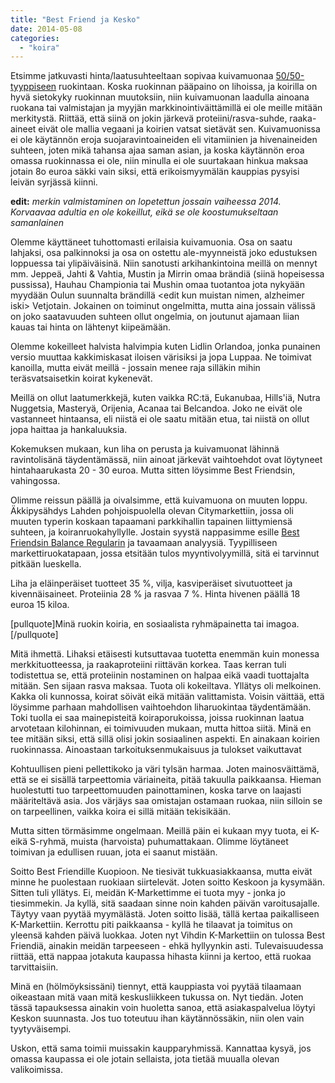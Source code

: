 ```yaml
---
title: "Best Friend ja Kesko"
date: 2014-05-08
categories: 
  - "koira"
---
```


Etsimme jatkuvasti hinta/laatusuhteeltaan sopivaa kuivamuonaa [50/50-tyyppiseen](https://www.katiska.eu/ruokinta/raakaruokinta/rarf-omat-tunnusluvut/ "RARF – omat tunnusluvut") ruokintaan. Koska ruokinnan pääpaino on lihoissa, ja koirilla on hyvä sietokyky ruokinnan muutoksiin, niin kuivamuonan laadulla ainoana ruokana tai valmistajan ja myyjän markkinointiväittämillä ei ole meille mitään merkitystä. Riittää, että siinä on jokin järkevä proteiini/rasva-suhde, raaka-aineet eivät ole mallia vegaani ja koirien vatsat sietävät sen. Kuivamuonissa ei ole käytännön eroja suojaravintoaineiden eli vitamiinien ja hivenaineiden suhteen, joten mikä tahansa ajaa saman asian, ja koska käytännön eroa omassa ruokinnassa ei ole, niin minulla ei ole suurtakaan hinkua maksaa jotain 8o euroa säkki vain siksi, että erikoismyymälän kauppias pysyisi leivän syrjässä kiinni.

<!--more-->

**edit:** _merkin valmistaminen on lopetettun jossain vaiheessa 2014. 
Korvaavaa adultia en ole kokeillut, eikä se ole koostumukseltaan samanlainen_

Olemme käyttäneet tuhottomasti erilaisia kuivamuonia. Osa on saatu lahjaksi, osa palkinnoksi ja osa on ostettu ale-myynneistä joko edustuksen loppuessa tai ylipäiväisinä. Niin sanotusti arkihankintoina meillä on mennyt mm. Jeppeä, Jahti & Vahtia, Mustin ja Mirrin omaa brändiä (siinä hopeisessa pussissa), Hauhau Championia tai Mushin omaa tuotantoa jota nykyään myydään Oulun suunnalta brändillä <edit kun muistan nimen, alzheimer iski> Vetjotain. Jokainen on toiminut ongelmitta, mutta aina jossain välissä on joko saatavuuden suhteen ollut ongelmia, on joutunut ajamaan liian kauas tai hinta on lähtenyt kiipeämään.

Olemme kokeilleet halvista halvimpia kuten Lidlin Orlandoa, jonka punainen versio muuttaa kakkimiskasat iloisen värisiksi ja jopa Luppaa. Ne toimivat kanoilla, mutta eivät meillä - jossain menee raja silläkin mihin teräsvatsaisetkin koirat kykenevät.

Meillä on ollut laatumerkkejä, kuten vaikka RC:tä, Eukanubaa, Hills'iä, Nutra Nuggetsia, Masteryä, Orijenia, Acanaa tai Belcandoa. Joko ne eivät ole vastanneet hintaansa, eli niistä ei ole saatu mitään etua, tai niistä on ollut jopa haittaa ja hankaluuksia.

Kokemuksen mukaan, kun liha on perusta ja kuivamuonat lähinnä ravintolisänä täydentämässä, niin ainoat järkevät vaihtoehdot ovat löytyneet hintahaarukasta 20 - 30 euroa. Mutta sitten löysimme Best Friendsin, vahingossa.

Olimme reissun päällä ja oivalsimme, että kuivamuona on muuten loppu. Äkkipysähdys Lahden pohjoispuolella olevan Citymarkettiin, jossa oli muuten typerin koskaan tapaamani parkkihallin tapainen liittymiensä suhteen, ja koiranruokahyllylle. Jostain syystä nappasimme esille [Best Friendsin Balance Regularin](http://www.bfbalance.fi/regular.php) ja tavaamaan analyysiä. Tyypilliseen markettiruokatapaan, jossa etsitään tulos myyntivolyymillä, sitä ei tarvinnut pitkään lueskella.

Liha ja eläinperäiset tuotteet 35 %, vilja, kasviperäiset sivutuotteet ja kivennäisaineet. Proteiinia 28 % ja rasvaa 7 %. Hinta hivenen päällä 18 euroa 15 kiloa.

\[pullquote\]Minä ruokin koiria, en sosiaalista ryhmäpainetta tai imagoa.\[/pullquote\]

Mitä ihmettä. Lihaksi etäisesti kutsuttavaa tuotetta enemmän kuin monessa merkkituotteessa, ja raakaproteiini riittävän korkea. Taas kerran tuli todistettua se, että proteiinin nostaminen on halpaa eikä vaadi tuottajalta mitään. Sen sijaan rasva maksaa. Tuota oli kokeiltava. Yllätys oli melkoinen. Kakka oli kunnossa, koirat söivät eikä mitään valittamista. Voisin väittää, että löysimme parhaan mahdollisen vaihtoehdon liharuokintaa täydentämään. Toki tuolla ei saa mainepisteitä koiraporukoissa, joissa ruokinnan laatua arvotetaan kilohinnan, ei toimivuuden mukaan, mutta hittoa siitä. Minä en tee mitään siksi, että sillä olisi jokin sosiaalinen aspekti. En ainakaan koirien ruokinnassa. Ainoastaan tarkoituksenmukaisuus ja tulokset vaikuttavat

Kohtuullisen pieni pellettikoko ja väri tylsän harmaa. Joten mainosväittämä, että se ei sisällä tarpeettomia väriaineita, pitää takuulla paikkaansa. Hieman huolestutti tuo tarpeettomuuden painottaminen, koska tarve on laajasti määriteltävä asia. Jos värjäys saa omistajan ostamaan ruokaa, niin silloin se on tarpeellinen, vaikka koira ei sillä mitään tekisikään.

Mutta sitten törmäsimme ongelmaan. Meillä päin ei kukaan myy tuota, ei K- eikä S-ryhmä, muista (harvoista) puhumattakaan. Olimme löytäneet toimivan ja edullisen ruuan, jota ei saanut mistään.

Soitto Best Friendille Kuopioon. Ne tiesivät tukkuasiakkaansa, mutta eivät minne he puolestaan ruokiaan siirtelevät. Joten soitto Keskoon ja kysymään. Sitten tuli yllätys. Ei, meidän K-Markettimme ei tuota myy - jonka jo tiesimmekin. Ja kyllä, sitä saadaan sinne noin kahden päivän varoitusajalle. Täytyy vaan pyytää myymälästä. Joten soitto lisää, tällä kertaa paikalliseen K-Markettiin. Kerrottu piti paikkaansa - kyllä he tilaavat ja toimitus on yleensä kahden päivä luokkaa. Joten nyt Vihdin K-Markettiin on tulossa Best Friendiä, ainakin meidän tarpeeseen - ehkä hyllyynkin asti. Tulevaisuudessa riittää, että nappaa jotakuta kaupassa hihasta kiinni ja kertoo, että ruokaa tarvittaisiin.

Minä en (hölmöyksissäni) tiennyt, että kauppiasta voi pyytää tilaamaan oikeastaan mitä vaan mitä keskusliikkeen tukussa on. Nyt tiedän. Joten tässä tapauksessa ainakin voin huoletta sanoa, että asiakaspalvelua löytyi Keskon suunnasta. Jos tuo toteutuu ihan käytännössäkin, niin olen vain tyytyväisempi.

Uskon, että sama toimii muissakin kaupparyhmissä. Kannattaa kysyä, jos omassa kaupassa ei ole jotain sellaista, jota tietää muualla olevan valikoimissa.
